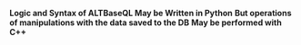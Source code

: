 **Logic and Syntax of ALTBaseQL May be Written in Python**
**But operations of manipulations with the data saved to the DB**
**May be performed with C++**